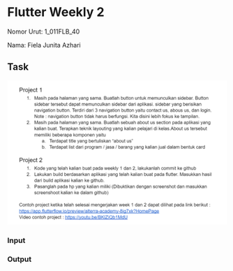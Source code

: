 # Flutter Weekly 2
Nomor Urut: 1_011FLB_40

Nama: Fiela Junita Azhari

## Task
![task](../screenshots/task.png)
### Input
### Output
